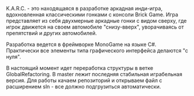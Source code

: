 K.A.R.C. - это находящаяся в разработке аркадная инди-игра, вдохновленная классическими гонками с консоли Brick Game.
Игра представляет из себя двухмерные аркадные гонки с видом сверху, где игрок движется на своем автомобиле "снизу-вверх", уворачиваясь от препятствий и других автомобилей.

Разработка ведется в фреймворке MonoGame на языке C#. Практически все элементы типа графического интерфейса делаются "с нуля".

В настоящий момент идет переработка структуры в ветке GlobalRefactoring. 
В master лежит последняя стабильная играбельная версия. Для работы качаем репозиторий и открываем файл с расширением sln - все должно подгрузиться автоматически.
